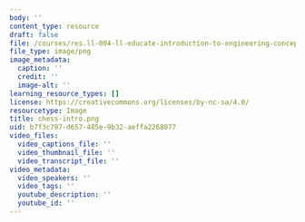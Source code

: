 ```yaml
---
body: ''
content_type: resource
draft: false
file: /courses/res.ll-004-ll-educate-introduction-to-engineering-concepts-spring-2022/chess-intro.png
file_type: image/png
image_metadata:
  caption: ''
  credit: ''
  image-alt: ''
learning_resource_types: []
license: https://creativecommons.org/licenses/by-nc-sa/4.0/
resourcetype: Image
title: chess-intro.png
uid: b7f3c797-d657-485e-9b32-aeffa2268077
video_files:
  video_captions_file: ''
  video_thumbnail_file: ''
  video_transcript_file: ''
video_metadata:
  video_speakers: ''
  video_tags: ''
  youtube_description: ''
  youtube_id: ''
---
```


